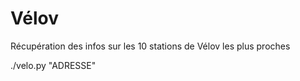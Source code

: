 # Vélov
Récupération des infos sur les 10 stations de Vélov les plus proches 

  ./velo.py "ADRESSE"
